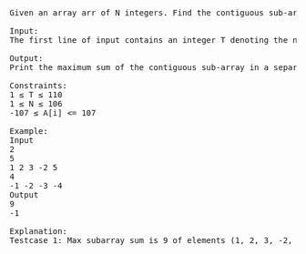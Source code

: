 <pre>
Given an array arr of N integers. Find the contiguous sub-array with maximum sum.

Input:
The first line of input contains an integer T denoting the number of test cases. The description of T test cases follows. The first line of each test case contains a single integer N denoting the size of array. The second line contains N space-separated integers A1, A2, ..., AN denoting the elements of the array.

Output:
Print the maximum sum of the contiguous sub-array in a separate line for each test case.

Constraints:
1 ≤ T ≤ 110
1 ≤ N ≤ 106
-107 ≤ A[i] <= 107

Example:
Input
2
5
1 2 3 -2 5
4
-1 -2 -3 -4
Output
9
-1

Explanation:
Testcase 1: Max subarray sum is 9 of elements (1, 2, 3, -2, 5) which is a contiguous subarray.
</pre>